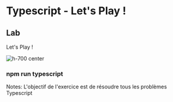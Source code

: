 <!-- .slide: class="exercice" -->

# Typescript - Let's Play !

## Lab

Let's Play ! <!-- .element: class="text-center" -->

![h-700 center](./assets/images/lets-play.png)

### npm run typescript

Notes:
L'objectif de l'exercice est de résoudre tous les problèmes Typescript
